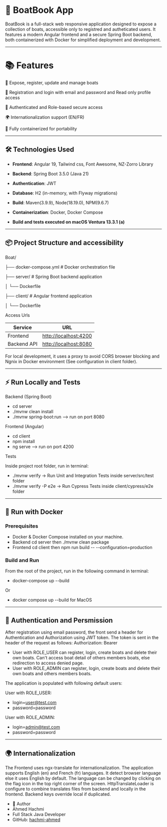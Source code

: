# 🚤 BoatBook App

BoatBook is a full-stack web responsive application designed to expose a collection of boats, accessible only to registred and autheticated users. It features a modern Angular frontend and a secure Spring Boot backend, both containerized with Docker for simplified deployment and development.

 ---

# 📚 Features

🧾 Expose, register, update and manage boats

👤 Registration and login with email and password and Read only profile access

🔐 Authenticated and Role-based secure access

🌍 Internationalization support (EN/FR)

🐳 Fully containerized for portability

---

## 🛠 Technologies Used

- **Frontend**: Angular 19, Tailwind css, Font Awesome, NZ-Zorro Library
- **Backend**: Spring Boot 3.5.0 (Java 21)
- **Authentication**: JWT
- **Database**: H2 (in-memory, with Flyway migrations)
- **Build**: Maven(3.9.9), Node(18.19.0), NPM(9.6.7)  
- **Containerization**: Docker, Docker Compose

- **Build and tests executed on macOS Ventura 13.3.1 (a)**


---

## 📦 Project Structure and accessibility

Boat/

├── docker-compose.yml # Docker orchestration file

├── server/ # Spring Boot backend application

│ └── Dockerfile

├── client/ # Angular frontend application

│ └── Dockerfile



Access Urls

| Service     | URL                                            |
| ----------- | ---------------------------------------------- |
| Frontend    | [http://localhost:4200](http://localhost:4200) |
| Backend API | [http://localhost:8080](http://localhost:8080) |

For local development, it uses a proxy to avoid CORS browser blocking and Ngnix in Docker environment (See configuration in client folder).

---

## ⚡️ Run Locally and Tests

Backend (Spring Boot)

- cd server
- ./mvnw clean install
- ./mvnw spring-boot:run   --> run on port 8080 


Frontend (Angular)

- cd client
- npm install
- ng serve --> run on port 4200

Tests

Inside project root folder, run in terminal:
- ./mvnw verify           -> Run Unit and Integration Tests inside server/src/test folder
- ./mvnw verify -P e2e    -> Run Cypress Tests inside client/cypress/e2e folder

---

## 🚀 Run with Docker

### Prerequisites

- Docker & Docker Compose installed on your machine.
- Backend cd server then ./mvnw clean package
- Frontend cd client then npm run build -- --configuration=production

### Build and Run

From the root of the project, run in the following command in terminal:

- docker-compose up --build

Or 

- docker compose up --build for MacOS 

---

## 🔐 Authentication and Persmission

After registration using email password, the front send a header for Authentication and Authorization using JWT token. 
The token is sent in the header of the request as follows:
Authorization: Bearer <jwt-token>

- User with ROLE_USER can register, login, create boats and delete their own boats. Can't access boat detail of others members boats, else redirection to access denied page.
- User with ROLE_ADMIN can register, login, create boats and delete their own boats and others members boats.

The application is populated with following default users: 

User with ROLE_USER:
- login=user@test.com 
- password=password

User with ROLE_ADMIN:
- login=admin@test.com 
- password=password

---

## 🌍 Internationalization

The Frontend uses ngx-translate for internationalization. The application supports English (en) and French (fr) languages. It detect browser language else it uses English by default. The language can be changed by clicking on the flag icon in the top right corner of the screen. HttpTranslateLoader is configure to combine translates files from backend and locally in the frontend. Backend keys override local if duplicated.


- 👤 Author
- Ahmed Hachmi
- Full Stack Java Developer
- GitHub: [hachmi-ahmed](https://github.com/hachmi-ahmed)

